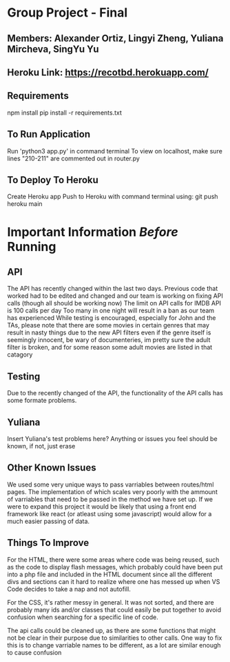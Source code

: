 # Group Project - Final
## Members: Alexander Ortiz, Lingyi Zheng, Yuliana Mircheva, SingYu Yu


## Heroku Link: https://recotbd.herokuapp.com/


## Requirements
npm install
pip install -r requirements.txt

## To Run Application
Run 'python3 app.py' in command terminal
To view on localhost, make sure lines "210-211" are commented out in router.py

## To Deploy To Heroku
Create Heroku app
Push to Heroku with command terminal using: git push heroku main


# Important Information *Before* Running
## API 
The API has recently changed within the last two days.
Previous code that worked had to be edited and changed and our team is working on fixing API calls (though all should be working now)
The limit on API calls for IMDB API is 100 calls per day
Too many in one night will result in a ban as our team has experienced
While testing is encouraged, especially for John and the TAs, please note that there are some movies in certain genres that may result in nasty things due to the new API filters even if the genre itself is seemingly innocent, be wary of documenteries, im pretty sure the adult filter is broken, and for some reason some adult movies are listed in that catagory

## Testing
Due to the recently changed of the API, the functionality of the API calls has some formate problems.
## Yuliana
Insert Yuliana's test problems here? Anything or issues you feel should be known, if not, just erase

## Other Known Issues
We used some very unique ways to pass varriables between routes/html pages. The implementation of which scales very poorly with the ammount of varriables that need to be passed in the method we have set up. If we were to expand this project it would be likely that using a front end framework like react (or atleast using some javascript) would allow for a much easier passing of data.

## Things To Improve
For the HTML, there were some areas where code was being reused, such as the code to display flash messages, which probably could have been put into a php file and included in the HTML document since all the different divs and sections can it hard to realize where one has messed up when VS Code decides to take a nap and not autofill.

For the CSS, it's rather messy in general. It was not sorted, and there are probably many ids and/or classes that could easily be put together to avoid confusion when searching for a specific line of code. 

The api calls could be cleaned up, as there are some functions that might not be clear in their purpose due to similarities to other calls. One way to fix this is to change varriable names to be different, as a lot are similar enough to cause confusion 